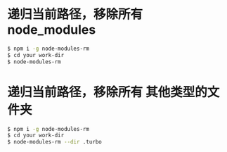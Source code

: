 # 递归当前路径，移除所有 node_modules

```sh
$ npm i -g node-modules-rm
$ cd your work-dir
$ node-modules-rm
```


# 递归当前路径，移除所有 其他类型的文件夹

```sh
$ npm i -g node-modules-rm
$ cd your work-dir
$ node-modules-rm --dir .turbo
```
